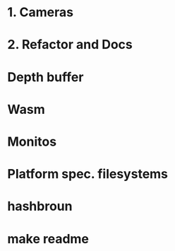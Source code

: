 # 1. Cameras
# 2. Refactor and Docs
# Depth buffer
# Wasm
# Monitos
# Platform spec. filesystems
# hashbroun
# make readme